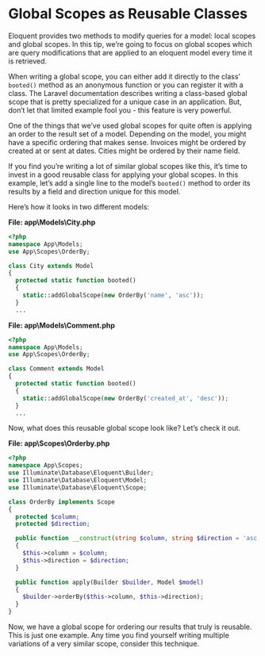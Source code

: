 # Global Scopes as Reusable Classes

Eloquent provides two methods to modify queries for a model: local scopes and global scopes. In this tip, we’re going to focus on global scopes which are query modifications that are applied to an eloquent model every time it is retrieved.

When writing a global scope, you can either add it directly to the class’ `booted()` method as an anonymous function or you can register it with a class.  The Laravel documentation describes writing a class-based global scope that is pretty specialized for a unique case in an application.  But, don’t let that limited example fool you - this feature is very powerful.

One of the things that we’ve used global scopes for quite often is applying an order to the result set of a model.  Depending on the model, you might have a specific ordering that makes sense.  Invoices might be ordered by created at or sent at dates.  Cities might be ordered by their name field.

If you find you’re writing a lot of similar global scopes like this, it’s time to invest in a good reusable class for applying your global scopes.  In this example, let’s add a single line to the model’s `booted()` method to order its results by a field and direction unique for this model.

Here’s how it looks in two different models:

**File: app\Models\City.php**
```php
<?php
namespace App\Models;
use App\Scopes\OrderBy;

class City extends Model
{
  protected static function booted()
  {
    static::addGlobalScope(new OrderBy('name', 'asc'));
  }
  ...
```

<div class="page-break"></div>

**File: app\Models\Comment.php**
```php
<?php
namespace App\Models;
use App\Scopes\OrderBy;

class Comment extends Model
{
  protected static function booted()
  {
    static::addGlobalScope(new OrderBy('created_at', 'desc'));
  }
  ...
```

Now, what does this reusable global scope look like? Let’s check it out.

**File: app\Scopes\Orderby.php**
```php
<?php
namespace App\Scopes;
use Illuminate\Database\Eloquent\Builder;
use Illuminate\Database\Eloquent\Model;
use Illuminate\Database\Eloquent\Scope;

class OrderBy implements Scope
{
  protected $column;
  protected $direction;

  public function __construct(string $column, string $direction = 'asc')
  {
    $this->column = $column;
    $this->direction = $direction;
  }

  public function apply(Builder $builder, Model $model)
  {
    $builder->orderBy($this->column, $this->direction);
  }
}
```

Now, we have a global scope for ordering our results that truly is reusable. This is just one example. Any time you find yourself writing multiple variations of a very similar scope, consider this technique.
